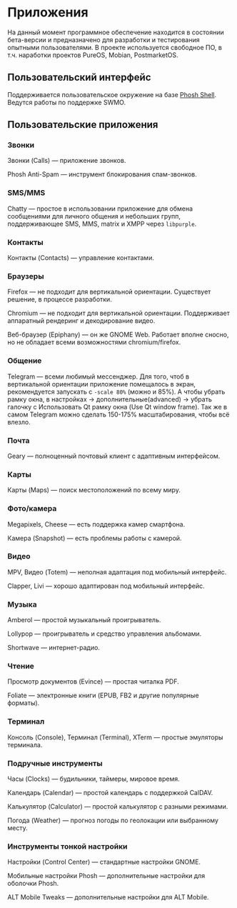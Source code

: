 # Приложения

На данный момент программное обеспечение находится в состоянии бета-версии и предназначено для разработки и тестирования опытными пользователями. В проекте используется свободное ПО, в т.ч. наработки проектов PureOS, Mobian, PostmarketOS.

## Пользовательский интерфейс

Поддерживается пользовательское окружение на базе [Phosh Shell](https://phosh.mobi/). Ведутся работы по поддержке SWMO.

## Пользовательские приложения

### Звонки

Звонки (Calls) — приложение звонков.

Phosh Anti-Spam — инструмент блокирования спам-звонков.

### SMS/MMS

Chatty — простое в использовании приложение для обмена сообщениями для личного общения и небольших групп, поддерживающее SMS, MMS, matrix и XMPP через `libpurple`.

### Контакты

Контакты (Contacts) — управление контактами.

### Браузеры

Firefox — не подходит для вертикальной ориентации. Существует решение, в процессе разработки.

Сhromium — не подходит для вертикальной ориентации. Поддерживает аппаратный рендеринг и декодирование видео.

Веб-браузер (Epiphany) — он же GNOME Web. Работает вполне сносно, но не обладает всеми возможностями chromium/firefox.

### Общение

Telegram — всеми любимый мессенджер. Для того, чтоб в вертикальной ориентации приложение помещалось в экран, рекомендуется запускать с `-scale 80%` (можно и 85%). А чтобы убрать рамку окна, в настройках -> дополнительные(advanced) -> убрать галочку с Использовать Qt рамку окна (Use Qt window frame). Так же в самом Telegram можно сделать 150-175% масштабирования, чтобы всё влезло.

### Почта

Geary — полноценный почтовый клиент с адаптивным интерфейсом.

### Карты

Карты (Maps) — поиск местоположений по всему миру.

### Фото/камера

Megapixels, Cheese — есть поддержка камер смартфона.

Камера (Snapshot) — есть проблемы работы с камерой.

### Видео

MPV, Видео (Totem) — неполная адаптация под мобильный интерфейс.

Clapper, Livi — хорошо адаптирован под мобильный интерфейс.

### Музыка

Amberol — простой музыкальный проигрыватель.

Lollypop — проигрыватель и средство управления альбомами.

Shortwave — интернет-радио.

### Чтение

Просмотр документов (Evince) — простая читалка PDF.

Foliate — электронные книги (EPUB, FB2 и другие популярные форматы).

### Терминал

Консоль (Console), Терминал (Terminal), XTerm — простые эмуляторы терминала.

### Подручные инструменты

Часы (Clocks) — будильники, таймеры, мировое время.

Календарь (Calendar) — простой календарь с поддержкой CalDAV.

Калькулятор (Calculator) — простой калькулятор с разными режимами.

Погода (Weather) — прогноз погоды по геолокации или выбранному месту.

### Инструменты тонкой настройки

Настройки (Control Center) — стандартные настройки GNOME.

Мобильные настройки Phosh — дополнительные настройки для оболочки Phosh.

ALT Mobile Tweaks — дополнительные настройки для ALT Mobile.
